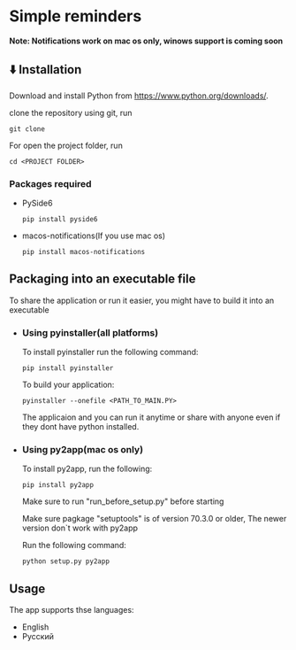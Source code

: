 # Simple reminders



**Note: Notifications work on mac os only, winows support is coming soon**

## ⬇️ Installation

Download and install Python from https://www.python.org/downloads/.

clone the repository using git, run
```
git clone 
```

For open the project folder, run
```
cd <PROJECT FOLDER>
```

### Packages required

+ PySide6
  ```
  pip install pyside6
  ```
+ macos-notifications(If you use mac os)
  ```
  pip install macos-notifications
  ```


## Packaging into an executable file

To share the application or run it easier, you might have to build it into an executable

+ ### Using pyinstaller(all platforms)

  To install pyinstaller run the following command:

  ```
  pip install pyinstaller
  ```

  To build your application:

  ```
  pyinstaller --onefile <PATH_TO_MAIN.PY>
  ```

  The applicaion and you can run it anytime or share with anyone even if they dont have python installed.

+ ### Using py2app(mac os only)

  To install py2app, run the following:

  ```
  pip install py2app
  ```
  Make sure to run "run_before_setup.py" before starting

  Make sure pagkage "setuptools" is of version 70.3.0 or older, The newer version don`t work with py2app

  Run the following command:

  ```
  python setup.py py2app
  ```

## Usage
The app supports thse languages:
+ English
+ Русский








